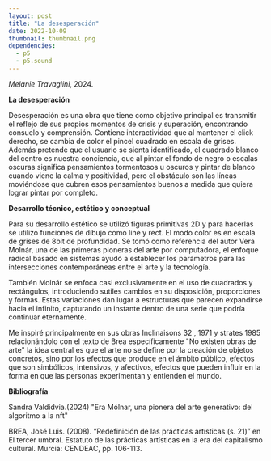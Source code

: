 ```yaml
---
layout: post
title: "La desesperación"
date: 2022-10-09
thumbnail: thumbnail.png
dependencies:
  - p5
  - p5.sound
---
```


<div id="div-sketch">
  <script type="text/javascript" src="sketch.js"></script>
</div>

_Melanie Travaglini_, 2024.

**La desesperación**

Desesperación es una obra que tiene como objetivo principal es transmitir el reflejo de sus propios momentos de crisis y superación, 
encontrando consuelo y comprensión. Contiene interactividad que al mantener el click derecho, se cambia de color el pincel cuadrado en escala de grises. Además pretende que el usuario se sienta identificado, el cuadrado blanco del centro es nuestra conciencia, que al pintar el fondo de negro o escalas oscuras significa pensamientos tormentosos u oscuros y pintar de blanco cuando viene la calma y positividad, pero el obstáculo son las líneas moviéndose que cubren esos pensamientos buenos a medida que quiera lograr pintar por completo.


**Desarrollo técnico, estético y conceptual**

Para su desarrollo estético se utilizó figuras primitivas 2D y para hacerlas se utilizó funciones de dibujo como line y rect. El modo color es en escala de grises de 8bit de profundidad. Se tomó como referencia del autor Vera Molnár, una de las primeras pioneras del arte por computadora, el enfoque radical basado en sistemas ayudó a establecer los parámetros para las intersecciones contemporáneas entre el arte y la tecnología.

También Molnár se enfoca casi exclusivamente en el uso de cuadrados y rectángulos, introduciendo sutiles cambios en su disposición, proporciones y formas. Estas variaciones dan lugar a estructuras que parecen expandirse hacia el infinito, capturando un instante dentro de una serie que podría continuar eternamente.

Me inspiré principalmente en sus obras Inclinaisons 32 , 1971 y strates 1985 relacionándolo con el texto de Brea específicamente "No existen obras de arte" la idea central es que el arte no se define por la creación de objetos concretos, sino por los efectos que produce en el ámbito público, efectos que son simbólicos, intensivos, y afectivos, efectos que pueden influir en la forma en que las personas experimentan y entienden el mundo.

**Bibliografía**

Sandra Valdidvia.(2024) "Era Mólnar, una pionera del arte generativo: del algoritmo a la nft"

BREA, José Luis. (2008). “Redefinición de las prácticas artísticas (s. 21)” en El tercer umbral. Estatuto de las prácticas artísticas en la era del capitalismo cultural. Murcia: CENDEAC, pp. 106-113.